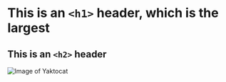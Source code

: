 # This is an `<h1>` header, which is the largest

## This is an `<h2>` header 

![Image of Yaktocat](https://octodex.github.com/images/yaktocat.png)
